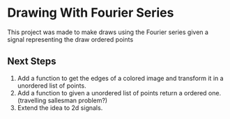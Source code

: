 # Drawing With Fourier Series

This project was made to make draws using the Fourier series given a signal representing the draw ordered points

## Next Steps

<ol>
  <li>Add a function to get the edges of a colored image and transform it in a unordered list of points. </li>
  <li>Add a function to given a unordered list of points return a ordered one. (travelling sallesman problem?) </li>
  <li>Extend the idea to 2d signals. </li>
</ol>
